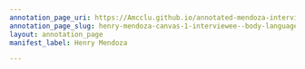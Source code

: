 ```yaml
---
annotation_page_uri: https://Amcclu.github.io/annotated-mendoza-interview/annotations/henry-mendoza-canvas-1-interviewee--body-language--laughter---reminiscing-.json
annotation_page_slug: henry-mendoza-canvas-1-interviewee--body-language--laughter---reminiscing-
layout: annotation_page
manifest_label: Henry Mendoza

---
```

